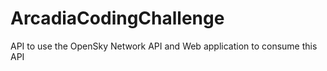 # ArcadiaCodingChallenge
API to use the OpenSky Network API and Web application to consume this API
